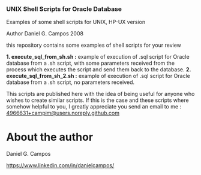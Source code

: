 ### UNIX Shell Scripts for Oracle Database

Examples of some shell scripts for UNIX, HP-UX version

Author Daniel G. Campos 2008

this repository contains some examples of shell scripts for your review

**1. execute_sql_from_sh.sh   :** example of execution of .sql script for Oracle database from a .sh script, with some parameters received from the process which executes the script and send them back to the database.
**2. execute_sql_from_sh_2.sh :** example of execution of .sql script for Oracle database from a .sh script, no parameters received.


This scripts are published here with the idea of being useful for anyone who wishes to create similar scripts. If this is the case and these scripts where somehow helpful to you, I greatly appreciate you send an email to me : 4966631+campim@users.noreply.github.com


# About the author

Daniel G. Campos

https://www.linkedin.com/in/danielcampos/




